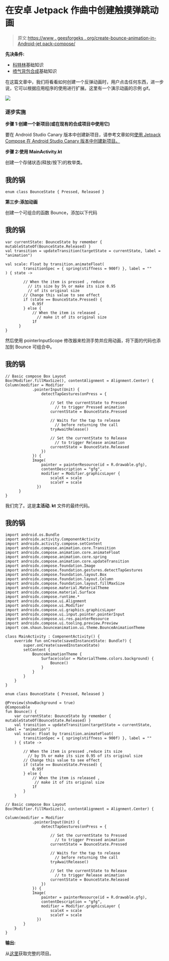 # 在安卓 Jetpack 作曲中创建触摸弹跳动画

> 原文:[https://www . geesforgeks . org/create-bounce-animation-in-Android-jet pack-compose/](https://www.geeksforgeeks.org/create-bounce-animation-on-touch-in-android-jetpack-compose/)

**先决条件:**

*   [科特林](https://www.geeksforgeeks.org/kotlin-programming-language/)基础知识
*   [喷气背包合成](https://www.geeksforgeeks.org/basics-of-jetpack-compose-in-android/)基础知识

在这篇文章中，我们将看看如何创建一个反弹动画时，用户点击任何东西，进一步说，它可以根据应用程序的使用进行扩展。这里有一个演示动画的示例 gif。

![](img/740c80faf9548c204c83a4584c933c15.png)

### 逐步实施

**步骤 1:创建一个新项目(或在现有的合成项目中使用它)**

要在 Android Studio Canary 版本中创建新项目，请参考文章如何[使用 Jetpack Compose 在 Android Studio Canary 版本中创建新项目。](https://www.geeksforgeeks.org/how-to-create-a-new-project-in-android-studio-canary-version-with-jetpack-compose/)

**步骤 2:使用 MainActivity.kt**

创建一个存储状态(释放/按下)的枚举类。

## 我的锅

```
enum class BounceState { Pressed, Released }
```

**第三步:添加动画**

创建一个可组合的函数 Bounce，添加以下代码

## 我的锅

```
var currentState: BounceState by remember { mutableStateOf(BounceState.Released) }
val transition = updateTransition(targetState = currentState, label = "animation")

val scale: Float by transition.animateFloat(
        transitionSpec = { spring(stiffness = 900f) }, label = ""
) { state ->

        // When the item is pressed , reduce
          // its size by 5% or make its size 0.95
          // of its original size
        // Change this value to see effect
        if (state == BounceState.Pressed) {
            0.95f
        } else {
            // When the item is released ,
              // make it of its original size
            1f
      }
}
```

然后使用 pointerInputScope 修改器来检测手势并应用动画，将下面的代码也添加到 Bounce 可组合中。

## 我的锅

```
// Basic compose Box Layout
Box(Modifier.fillMaxSize(), contentAlignment = Alignment.Center) {
Column(modifier = Modifier
            .pointerInput(Unit) {
                detectTapGestures(onPress = {

                    // Set the currentState to Pressed
                      // to trigger Pressed animation
                    currentState = BounceState.Pressed

                    // Waits for the tap to release
                      // before returning the call
                    tryAwaitRelease()

                    // Set the currentState to Release
                      // to trigger Release animation
                    currentState = BounceState.Released
                })
            }) {
            Image(
                painter = painterResource(id = R.drawable.gfg),
                contentDescription = "gfg",
                modifier = Modifier.graphicsLayer {
                    scaleX = scale
                    scaleY = scale
              })
      }
}
```

我们完了。这是**主活动. kt** 文件的最终代码。

## 我的锅

```
import android.os.Bundle
import androidx.activity.ComponentActivity
import androidx.activity.compose.setContent
import androidx.compose.animation.core.Transition
import androidx.compose.animation.core.animateFloat
import androidx.compose.animation.core.spring
import androidx.compose.animation.core.updateTransition
import androidx.compose.foundation.Image
import androidx.compose.foundation.gestures.detectTapGestures
import androidx.compose.foundation.layout.Box
import androidx.compose.foundation.layout.Column
import androidx.compose.foundation.layout.fillMaxSize
import androidx.compose.material.MaterialTheme
import androidx.compose.material.Surface
import androidx.compose.runtime.*
import androidx.compose.ui.Alignment
import androidx.compose.ui.Modifier
import androidx.compose.ui.graphics.graphicsLayer
import androidx.compose.ui.input.pointer.pointerInput
import androidx.compose.ui.res.painterResource
import androidx.compose.ui.tooling.preview.Preview
import com.shaun.bounceanimation.ui.theme.BounceAnimationTheme

class MainActivity : ComponentActivity() {
    override fun onCreate(savedInstanceState: Bundle?) {
        super.onCreate(savedInstanceState)
        setContent {
            BounceAnimationTheme {
                Surface(color = MaterialTheme.colors.background) {
                    Bounce()
                }
            }
        }
    }
}

enum class BounceState { Pressed, Released }

@Preview(showBackground = true)
@Composable
fun Bounce() {
    var currentState: BounceState by remember { mutableStateOf(BounceState.Released) }
    val transition = updateTransition(targetState = currentState, label = "animation")
    val scale: Float by transition.animateFloat(
        transitionSpec = { spring(stiffness = 900f) }, label = ""
    ) { state ->

        // When the item is pressed ,reduce its size
          // by 5% or make its size 0.95 of its original size
        // Change this value to see effect
        if (state == BounceState.Pressed) {
            0.95f
        } else {
            // When the item is released ,
             // make it of its original size
            1f
        }
    }

// Basic compose Box Layout
Box(Modifier.fillMaxSize(), contentAlignment = Alignment.Center) {

Column(modifier = Modifier
            .pointerInput(Unit) {
                detectTapGestures(onPress = {

                    // Set the currentState to Pressed
                      // to trigger Pressed animation
                    currentState = BounceState.Pressed

                    // Waits for the tap to release
                      // before returning the call
                    tryAwaitRelease()

                    // Set the currentState to Release
                      // to trigger Release animation
                    currentState = BounceState.Released
                })
            }) {
            Image(
                painter = painterResource(id = R.drawable.gfg),
                contentDescription = "gfg",
                modifier = Modifier.graphicsLayer {
                    scaleX = scale
                    scaleY = scale
              })
        }
    }
}
```

**输出:**

从[这里](https://github.com/sunny52525/GFG-articles/tree/master/BounceAnimation)获取完整的项目。